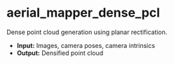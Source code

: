 # aerial_mapper_dense_pcl
Dense point cloud generation using planar rectification.

- **Input:** Images, camera poses, camera intrinsics
- **Output:** Densified point cloud

